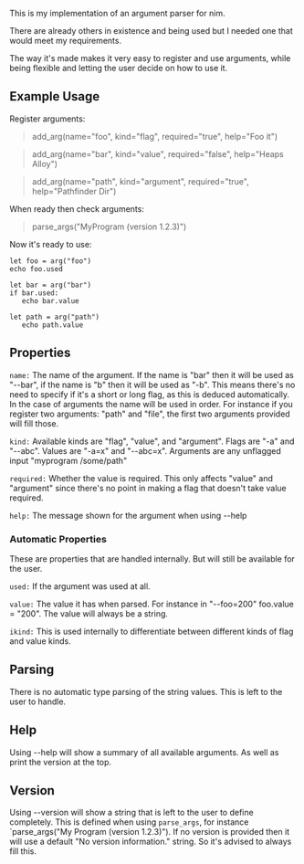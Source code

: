 This is my implementation of an argument parser for nim.

There are already others in existence and being used but I needed one that would meet my requirements.

The way it's made makes it very easy to register and use arguments, while being flexible and letting
the user decide on how to use it.

## Example Usage

Register arguments:
>add_arg(name="foo", kind="flag", required="true", help="Foo it")

>add_arg(name="bar", kind="value", required="false", help="Heaps Alloy")

>add_arg(name="path", kind="argument", required="true", help="Pathfinder Dir")

When ready then check arguments:
>parse_args("MyProgram (version 1.2.3)")

Now it's ready to use:
```
let foo = arg("foo")
echo foo.used

let bar = arg("bar")
if bar.used:
   echo bar.value

let path = arg("path")
   echo path.value
```

## Properties

`name:` The name of the argument. If the name is "bar" then it will be used as "--bar", if the name is "b" then it will be used as "-b". This means there's no need to specify if it's a short or long flag, as this is deduced automatically. In the case of arguments the name will be used in order. For instance if you register two arguments: "path" and "file", the first two arguments provided will fill those.

`kind:` Available kinds are "flag", "value", and "argument". Flags are "-a" and "--abc". Values are "-a=x" and "--abc=x". Arguments are any unflagged input "myprogram /some/path"

`required:` Whether the value is required. This only affects "value" and "argument" since there's no point in making a flag that doesn't take value required.

`help:` The message shown for the argument when using --help

### Automatic Properties

These are properties that are handled internally. But will still be available for the user.

`used:` If the argument was used at all.

`value:` The value it has when parsed. For instance in "--foo=200" foo.value = "200". The value will always be a string.

`ikind:` This is used internally to differentiate between different kinds of flag and value kinds.

## Parsing

There is no automatic type parsing of the string values. This is left to the user to handle.

## Help

Using --help will show a summary of all available arguments. As well as print the version at the top.

## Version

Using --version will show a string that is left to the user to define completely. This is defined when
using `parse_args`, for instance `parse_args("My Program (version 1.2.3)"). If no version is provided
then it will use a default "No version information." string. So it's advised to always fill this.